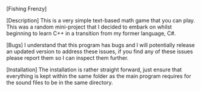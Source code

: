 [Fishing Frenzy]

[Description] This is a very simple text-based math game that you can play. This was a random mini-project that I decided to embark on whilst beginning to learn C++ in a transition from my former language, C#.

[Bugs] I understand that this program has bugs and I will potentially release an updated version to address these issues, if you find any of these issues please report them so I can inspect them further.

[Installation] The installation is rather straight forward, just ensure that everything is kept within the same folder as the main program requires for the sound files to be in the same directory.
